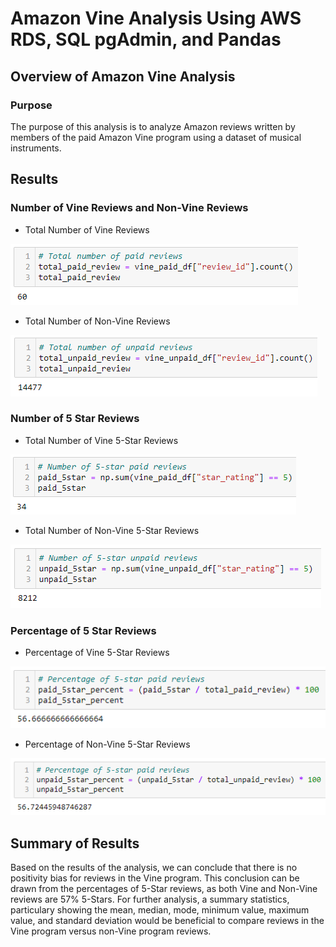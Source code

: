 # Amazon Vine Analysis Using AWS RDS, SQL pgAdmin, and Pandas

## Overview of Amazon Vine Analysis

### Purpose
The purpose of this analysis is to analyze Amazon reviews written by members of the paid Amazon Vine program using a dataset of musical instruments.

## Results

### Number of Vine Reviews and Non-Vine Reviews

- Total Number of Vine Reviews

![Vine Reviews](Resources/total_paid_review.PNG)

- Total Number of Non-Vine Reviews

![Non-Vine Reviews](Resources/total_unpaid_review.PNG)

### Number of 5 Star Reviews

- Total Number of Vine 5-Star Reviews

![Vine 5-Star](Resources/paid_5star.PNG)

- Total Number of Non-Vine 5-Star Reviews

![Non-Vine 5-Star](Resources/unpaid_5star.PNG)

### Percentage of 5 Star Reviews

- Percentage of Vine 5-Star Reviews

![Vine Percent](Resources/paid_5star_percent.PNG)

- Percentage of Non-Vine 5-Star Reviews

![Non-Vine Percent](Resources/unpaid_5star_percent.PNG)

## Summary of Results
Based on the results of the analysis, we can conclude that there is no positivity bias for reviews in the Vine program. This conclusion can be drawn from the percentages of 5-Star reviews, as both Vine and Non-Vine reviews are 57% 5-Stars. For further analysis, a summary statistics, particulary showing the mean, median, mode, minimum value, maximum value, and standard deviation would be beneficial to compare reviews in the Vine program versus non-Vine program reviews.
